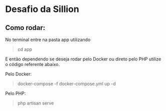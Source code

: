 # Desafio da Sillion
## Como rodar:

No terminal entre na pasta app utilizando
> cd app  


E então dependendo se deseja rodar pelo Docker ou direto pelo PHP utilize o código referente abaixo.

Pelo Docker:
> docker-compose -f docker-compose.yml up -d

Pelo PHP:
> php artisan serve
